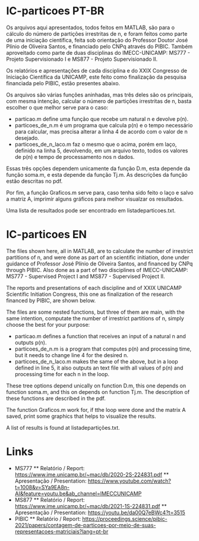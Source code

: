 # IC-particoes PT-BR

  Os arquivos aqui apresentados, todos feitos em MATLAB, são para o cálculo do número de partições irrestritas de n, e foram feitos como parte de uma iniciação científica, feita sob orientação do Professor Doutor José Plínio de Oliveira Santos, e financiado pelo CNPq através do PIBIC. Também aproveitado como parte de duas disciplinas do IMECC-UNICAMP: MS777 - Projeto Supervisionado I e MS877 - Projeto Supervisionado II.
  
  Os relatórios e apresentações de cada disciplina e do XXIX Congresso de Iniciação Científica da UNICAMP, este feito como finalização da pesquisa financiada pelo PIBIC, estão presentes abaixo.
  
  Os arquivos são várias funções aninhadas, mas três deles são os principais, com mesma intenção, calcular o número de partições irrestritas de n, basta escolher o que melhor serve para o caso:

  * particao.m define uma função que recebe um natural n e devolve p(n).
  * particoes_de_n.m é um programa que calcula p(n) e o tempo necessário para calcular, mas precisa alterar a linha 4 de acordo com o valor de n desejado.
  * particoes_de_n_laco.m faz o mesmo que o acima, porém em laço, definido na linha 5, devolvendo, em um arquivo texto, todos os valores de p(n) e tempo de processamento nos n dados.
 
  Essas três opções dependem unicamente da função D.m, esta depende da função soma.m, e esta depende da função Tj.m. As descrições da função estão descritas no pdf.
  
  Por fim, a função Graficos.m serve para, caso tenha sido feito o laço e salvo a matriz A, imprimir alguns gráficos para melhor visualzar os resultados.
  
  Uma lista de resultados pode ser encontrado em listadeparticoes.txt.


# IC-particoes EN

  The files shown here, all in MATLAB, are to calculate the number of irrestrict partitions of n, and were done as part of an scientific initiation, done under guidance of Professor José Plínio de Oliveira Santos, and financed by CNPq through PIBIC. Also done as a part of two disciplines of IMECC-UNICAMP: MS777 - Supervised Project I and MS877 - Supervised Project II.
  
  The reports and presentations of each discipline and of XXIX UNICAMP Scientific Initiation Congress, this one as finalization of the research financed by PIBIC, are shown below.
  
  The files are some nested functions, but three of them are main, with the same intention, computate the number of irrestrict partitions of n, simply choose the best for your purpose:

  * particao.m defines a function that receives an input of a natural n and outputs p(n).
  * particoes_de_n.m is a program that computes p(n) and processing time, but it needs to change line 4 for the desired n.
  * particoes_de_n_laco.m makes the same of the above, but in a loop defined in line 5, it also outputs an text file with all values of p(n) and processing time for each n in the loop.
  
  These tree options depend unically on function D.m, this one depends on function soma.m, and this on depends on function Tj.m. The description of these functions are described in the pdf.

  The function Graficos.m work for, if tthe loop were done and the matrix A saved, print some graphics that helps to visualize the results.
  
  A list of results is found at listadepartições.txt.


# Links

  * MS777
    ** Relatório / Report: https://www.ime.unicamp.br/~mac/db/2020-2S-224831.pdf
    ** Apresentação / Presentation: https://www.youtube.com/watch?t=1008&v=SYa9EA8n-AI&feature=youtu.be&ab_channel=IMECCUNICAMP
  * MS877
    ** Relatório / Report: https://www.ime.unicamp.br/~mac/db/2021-1S-224831.pdf
    ** Apresentação / Presentation: https://youtu.be/da00Q7eBWc4?t=3515
  * PIBIC
    ** Relatório / Report: https://proceedings.science/pibic-2021/papers/contagem-de-particoes-por-meio-de-suas-representacoes-matriciais?lang=pt-br
